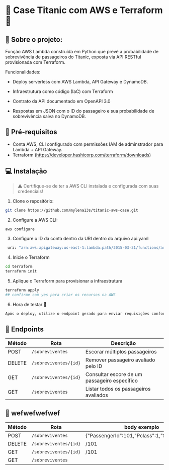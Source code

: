 # 🌊 Case Titanic com AWS e Terraform 🌊


## 📜 Sobre o projeto:

Função AWS Lambda construída em Python que prevê a probabilidade de sobrevivência de passageiros do Titanic, exposta via API RESTful provisionada com Terraform.

Funcionalidades: 

- Deploy serverless com AWS Lambda, API Gateway e DynamoDB.

- Infraestrutura como código (IaC) com Terraform

- Contrato da API documentado em OpenAPI 3.0 

- Respostas em JSON com o ID do passageiro e sua probabilidade de sobrevivência salva no DynamoDB.

## 🌟 Pré-requisitos

- Conta AWS, CLI configurado com permissões IAM de adminstrador para Lambda + API Gateway.
- Terraform (https://developer.hashicorp.com/terraform/downloads)

## 💻 Instalação

>  ⚠️ Certifique-se de ter a AWS CLI instalada e configurada com suas credenciais!


1. Clone o repositório:
```bash
git clone https://github.com/mylena13s/titanic-aws-case.git
```
2. Configure a AWS CLI:
```bash
aws configure
```
3.  Configure o ID da conta dentro da URI dentro do arquivo api.yaml
```bash
 uri: "arn:aws:apigateway:us-east-1:lambda:path/2015-03-31/functions/arn:aws:lambda:us-east-1:<SEUUSERIDAQUI>:function:python_terraform_lambda/invocations"
```
4.  Inicie o Terraform
```bash
cd terraform
terraform init
```
5.  Aplique o Terraform para provisionar a infraestrutura
```bash
terraform apply
## confirme com yes para criar os recursos na AWS
```
6. Hora de testar 🧪
```markdown
Após o deploy, utilize o endpoint gerado para enviar requisições conforme o contrato OpenAPI (de preferência via Postman, pois o Swagger pode dar erro de CORS em requisições POST)
``` 
## 📌 Endpoints

| Método | Rota                     | Descrição                           |
|--------|--------------------------|-------------------------------------|
| POST   | `/sobreviventes`           | 	Escorar múltiplos passageiros       |
| DELETE   | `/sobreviventes/{id}`      | Remover passageiro avaliado pelo ID |
| GET    | `/sobreviventes/{id}` | Consultar escore de um passageiro específico      |
| GET    | `/sobreviventes` | 	Listar todos os passageiros avaliados   

## 📌 wefwefwefwef

| Método | Rota                     | body exemplo                           |
|--------|--------------------------|-------------------------------------|
| POST   | `/sobreviventes`           | {"PassengerId":101,"Pclass":1,"Sex":"female"}
| DELETE   | `/sobreviventes/{id}`      | /101 |
| GET    | `/sobreviventes/{id}` |    /101  |
| GET    | `/sobreviventes` | 	



